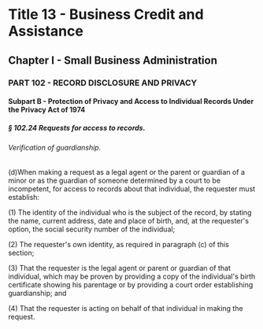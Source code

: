 
# Title 13 - Business Credit and Assistance
## Chapter I - Small Business Administration
### PART 102 - RECORD DISCLOSURE AND PRIVACY
#### Subpart B - Protection of Privacy and Access to Individual Records Under the Privacy Act of 1974
##### § 102.24 Requests for access to records.
###### Verification of guardianship.

(d)When making a request as a legal agent or the parent or guardian of a minor or as the guardian of someone determined by a court to be incompetent, for access to records about that individual, the requester must establish:

(1) The identity of the individual who is the subject of the record, by stating the name, current address, date and place of birth, and, at the requester's option, the social security number of the individual;

(2) The requester's own identity, as required in paragraph (c) of this section;

(3) That the requester is the legal agent or parent or guardian of that individual, which may be proven by providing a copy of the individual's birth certificate showing his parentage or by providing a court order establishing guardianship; and

(4) That the requester is acting on behalf of that individual in making the request.
